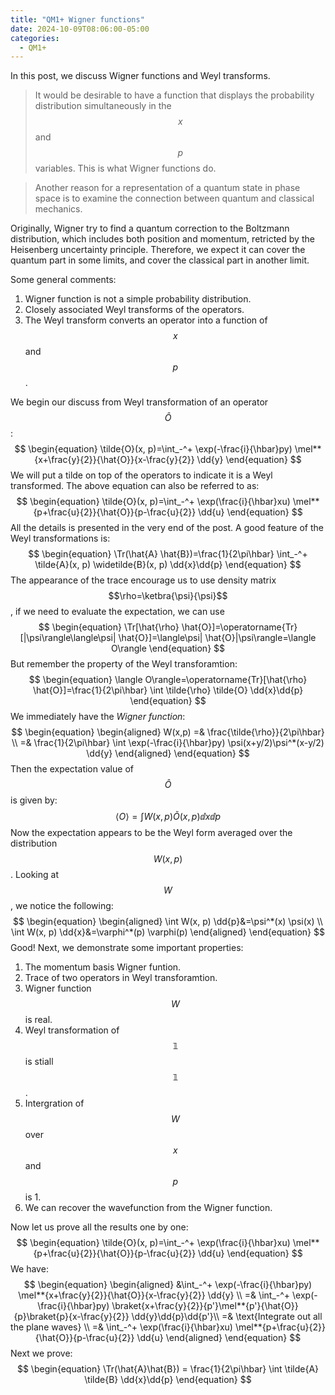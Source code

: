 ```yaml
---
title: "QM1+ Wigner functions"
date: 2024-10-09T08:06:00-05:00
categories:
  - QM1+
---
```

In this post, we discuss Wigner functions and Weyl transforms.


> It would be desirable to have a function that displays the probability distribution simultaneously in the $$x$$ and $$p$$ variables. This is what Wigner functions do.

> Another reason for a representation of a quantum state in phase space is to examine the connection between quantum and classical mechanics.

Originally, Wigner try to find a quantum correction to the Boltzmann distribution, which includes both position and momentum, retricted by the Heisenberg uncertainty principle. Therefore, we expect it can cover the quantum part in some limits, and cover the classical part in another limit.

Some general comments:
1. Wigner function is not a simple probability distribution.
2. Closely associated Weyl transforms of the operators.
3. The Weyl transform converts an operator into a function of $$x$$ and $$p$$.


We begin our discuss from Weyl transformation of an operator $$\hat{O}$$:
$$
\begin{equation}
  \tilde{O}(x, p)=\int_-^+ \exp(-\frac{i}{\hbar}py) \mel**{x+\frac{y}{2}}{\hat{O}}{x-\frac{y}{2}} \dd{y}
\end{equation}
$$
We will put a tilde on top of the operators to indicate it is a Weyl transformed. The above equation can also be referred to as:
$$
\begin{equation}
  \tilde{O}(x, p)=\int_-^+ \exp(\frac{i}{\hbar}xu) \mel**{p+\frac{u}{2}}{\hat{O}}{p-\frac{u}{2}} \dd{u}
\end{equation}
$$
All the details is presented in the very end of the post. A good feature of the Weyl transformations is:
$$
\begin{equation}
  \Tr(\hat{A} \hat{B})=\frac{1}{2\pi\hbar} \int_-^+ \tilde{A}(x, p) \widetilde{B}(x, p) \dd{x}\dd{p}
\end{equation}
$$
The appearance of the trace encourage us to use density matrix $$\rho=\ketbra{\psi}{\psi}$$, if we need to evaluate the expectation, we can use
$$
\begin{equation}
  \Tr[\hat{\rho} \hat{O}]=\operatorname{Tr}[|\psi\rangle\langle\psi| \hat{O}]=\langle\psi| \hat{O}|\psi\rangle=\langle O\rangle
\end{equation}
$$
But remember the property of the Weyl transforamtion:
$$
\begin{equation}
  \langle O\rangle=\operatorname{Tr}[\hat{\rho} \hat{O}]=\frac{1}{2\pi\hbar} \int \tilde{\rho} \tilde{O} \dd{x}\dd{p}
\end{equation}
$$
We immediately have the *Wigner function*:
$$
\begin{equation}
\begin{aligned}
  W(x,p) =& \frac{\tilde{\rho}}{2\pi\hbar} \\
  =& \frac{1}{2\pi\hbar} \int \exp(-\frac{i}{\hbar}py) \psi(x+y/2)\psi^*(x-y/2) \dd{y}
\end{aligned}
\end{equation}
$$
Then the expectation value of $$\hat{O}$$ is given by:
$$
\begin{equation}
  \langle O\rangle=\int W(x, p) \tilde{O}(x, p) \dd{x}\dd{p}
\end{equation}
$$
Now the expectation appears to be the Weyl form averaged over the distribution $$W(x,p)$$. Looking at $$W$$, we notice the following:
$$
\begin{equation}
\begin{aligned}
  \int W(x, p) \dd{p}&=\psi^*(x) \psi(x) \\
  \int W(x, p) \dd{x}&=\varphi^*(p) \varphi(p)
\end{aligned}
\end{equation}
$$
Good! Next, we demonstrate some important properties:
1. The momentum basis Wigner funtion.
2. Trace of two operators in Weyl transforamtion.
3. Wigner function $$W$$ is real.
4. Weyl transformation of $$\mathbb{1}$$ is stiall $$\mathbb{1}$$.
5. Intergration of $$W$$ over $$x$$ and $$p$$ is 1.
6. We can recover the wavefunction from the Wigner function.

Now let us prove all the results one by one:
$$
\begin{equation}
  \tilde{O}(x, p)=\int_-^+ \exp(\frac{i}{\hbar}xu) \mel**{p+\frac{u}{2}}{\hat{O}}{p-\frac{u}{2}} \dd{u}
\end{equation}
$$
We have:
$$
\begin{equation}
\begin{aligned}
  &\int_-^+ \exp(-\frac{i}{\hbar}py) \mel**{x+\frac{y}{2}}{\hat{O}}{x-\frac{y}{2}} \dd{y} \\
  =& \int_-^+ \exp(-\frac{i}{\hbar}py) \braket{x+\frac{y}{2}}{p'}\mel**{p'}{\hat{O}}{p}\braket{p}{x-\frac{y}{2}} \dd{y}\dd{p}\dd{p'}\\
  =& \text{Integrate out all the plane waves} \\
  =& \int_-^+ \exp(\frac{i}{\hbar}xu) \mel**{p+\frac{u}{2}}{\hat{O}}{p-\frac{u}{2}} \dd{u}
\end{aligned}
\end{equation}
$$
Next we prove:
$$
\begin{equation}
  \Tr(\hat{A}\hat{B}) = \frac{1}{2\pi\hbar} \int \tilde{A} \tilde{B} \dd{x}\dd{p}
\end{equation}
$$












































